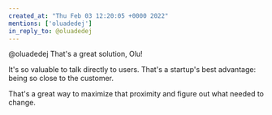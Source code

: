 ```yaml
---
created_at: "Thu Feb 03 12:20:05 +0000 2022"
mentions: ['oluadedej']
in_reply_to: @oluadedej
---
```


@oluadedej That's a great solution, Olu!

It's so valuable to talk directly to users. That's a startup's best advantage: being so close to the customer. 

That's a great way to maximize that proximity and figure out what needed to change.